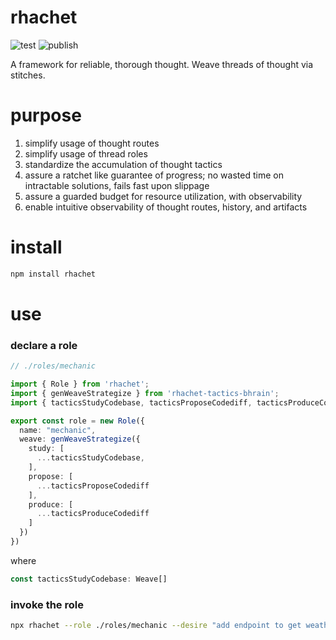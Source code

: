 # rhachet

![test](https://github.com/ehmpathy/rhachet/workflows/test/badge.svg)
![publish](https://github.com/ehmpathy/rhachet/workflows/publish/badge.svg)

A framework for reliable, thorough thought. Weave threads of thought via stitches.

# purpose

1. simplify usage of thought routes
2. simplify usage of thread roles
3. standardize the accumulation of thought tactics
5. assure a ratchet like guarantee of progress; no wasted time on intractable solutions, fails fast upon slippage
6. assure a guarded budget for resource utilization, with observability
7. enable intuitive observability of thought routes, history, and artifacts

# install

```sh
npm install rhachet
```

# use


### declare a role

```ts
// ./roles/mechanic

import { Role } from 'rhachet';
import { genWeaveStrategize } from 'rhachet-tactics-bhrain';
import { tacticsStudyCodebase, tacticsProposeCodediff, tacticsProduceCodediff } from './role/mechanic/tactics';

export const role = new Role({
  name: "mechanic",
  weave: genWeaveStrategize({
    study: [
      ...tacticsStudyCodebase,
    ],
    propose: [
      ...tacticsProposeCodediff
    ],
    produce: [
      ...tacticsProduceCodediff
    ]
  })
})
```

where

```ts
const tacticsStudyCodebase: Weave[]
```

### invoke the role

```sh
npx rhachet --role ./roles/mechanic --desire "add endpoint to get weather"
```
